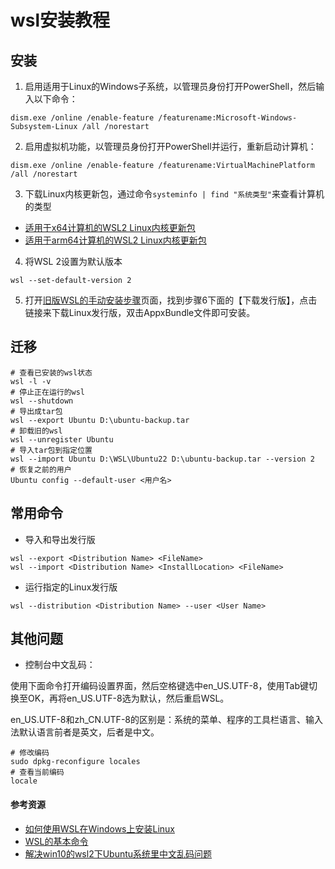 # wsl安装教程

## 安装

1. 启用适用于Linux的Windows子系统，以管理员身份打开PowerShell，然后输入以下命令：

```
dism.exe /online /enable-feature /featurename:Microsoft-Windows-Subsystem-Linux /all /norestart
```

2. 启用虚拟机功能，以管理员身份打开PowerShell并运行，重新启动计算机：

```
dism.exe /online /enable-feature /featurename:VirtualMachinePlatform /all /norestart
```

3. 下载Linux内核更新包，通过命令`systeminfo | find "系统类型"`来查看计算机的类型

- [适用于x64计算机的WSL2 Linux内核更新包](https://wslstorestorage.blob.core.windows.net/wslblob/wsl_update_x64.msi)
- [适用于arm64计算机的WSL2 Linux内核更新包](https://wslstorestorage.blob.core.windows.net/wslblob/wsl_update_arm64.msi)

4. 将WSL 2设置为默认版本

```
wsl --set-default-version 2
```

5. 打开[旧版WSL的手动安装步骤](https://learn.microsoft.com/zh-cn/windows/wsl/install-manual)页面，找到步骤6下面的【下载发行版】，点击链接来下载Linux发行版，双击AppxBundle文件即可安装。

## 迁移

```
# 查看已安装的wsl状态
wsl -l -v
# 停止正在运行的wsl
wsl --shutdown
# 导出成tar包
wsl --export Ubuntu D:\ubuntu-backup.tar
# 卸载旧的wsl
wsl --unregister Ubuntu
# 导入tar包到指定位置
wsl --import Ubuntu D:\WSL\Ubuntu22 D:\ubuntu-backup.tar --version 2
# 恢复之前的用户
Ubuntu config --default-user <用户名>
```

## 常用命令

- 导入和导出发行版

```
wsl --export <Distribution Name> <FileName>
wsl --import <Distribution Name> <InstallLocation> <FileName>
```

- 运行指定的Linux发行版

```
wsl --distribution <Distribution Name> --user <User Name>
```

## 其他问题

- 控制台中文乱码：

使用下面命令打开编码设置界面，然后空格键选中en_US.UTF-8，使用Tab键切换至OK，再将en_US.UTF-8选为默认，然后重启WSL。

en_US.UTF-8和zh_CN.UTF-8的区别是：系统的菜单、程序的工具栏语言、输入法默认语言前者是英文，后者是中文。

```
# 修改编码
sudo dpkg-reconfigure locales
# 查看当前编码
locale
```

#### 参考资源

- [如何使用WSL在Windows上安装Linux](https://learn.microsoft.com/zh-cn/windows/wsl/install)
- [WSL的基本命令](https://learn.microsoft.com/zh-cn/windows/wsl/basic-commands)
- [解决win10的wsl2下Ubuntu系统里中文乱码问题](https://blog.csdn.net/weixin_39246554/article/details/123487843)
